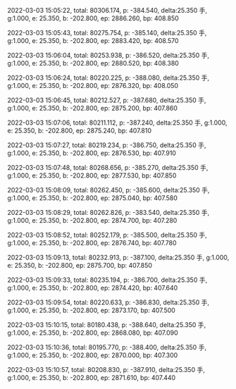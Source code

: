 2022-03-03 15:05:22, total: 80306.174, p: -384.540, delta:25.350 手, g:1.000, e: 25.350, b: -202.800, ep: 2886.260, bp: 408.850

2022-03-03 15:05:43, total: 80275.754, p: -385.140, delta:25.350 手, g:1.000, e: 25.350, b: -202.800, ep: 2883.420, bp: 408.570

2022-03-03 15:06:04, total: 80253.938, p: -386.520, delta:25.350 手, g:1.000, e: 25.350, b: -202.800, ep: 2880.520, bp: 408.380

2022-03-03 15:06:24, total: 80220.225, p: -388.080, delta:25.350 手, g:1.000, e: 25.350, b: -202.800, ep: 2876.320, bp: 408.050

2022-03-03 15:06:45, total: 80212.527, p: -387.680, delta:25.350 手, g:1.000, e: 25.350, b: -202.800, ep: 2875.200, bp: 407.860

2022-03-03 15:07:06, total: 80211.112, p: -387.240, delta:25.350 手, g:1.000, e: 25.350, b: -202.800, ep: 2875.240, bp: 407.810

2022-03-03 15:07:27, total: 80219.234, p: -386.750, delta:25.350 手, g:1.000, e: 25.350, b: -202.800, ep: 2876.530, bp: 407.910

2022-03-03 15:07:48, total: 80268.656, p: -385.270, delta:25.350 手, g:1.000, e: 25.350, b: -202.800, ep: 2877.530, bp: 407.850

2022-03-03 15:08:09, total: 80262.450, p: -385.600, delta:25.350 手, g:1.000, e: 25.350, b: -202.800, ep: 2875.040, bp: 407.580

2022-03-03 15:08:29, total: 80262.826, p: -383.540, delta:25.350 手, g:1.000, e: 25.350, b: -202.800, ep: 2874.700, bp: 407.280

2022-03-03 15:08:52, total: 80252.179, p: -385.500, delta:25.350 手, g:1.000, e: 25.350, b: -202.800, ep: 2876.740, bp: 407.780

2022-03-03 15:09:13, total: 80232.913, p: -387.100, delta:25.350 手, g:1.000, e: 25.350, b: -202.800, ep: 2875.700, bp: 407.850

2022-03-03 15:09:33, total: 80235.194, p: -386.700, delta:25.350 手, g:1.000, e: 25.350, b: -202.800, ep: 2874.420, bp: 407.640

2022-03-03 15:09:54, total: 80220.633, p: -386.830, delta:25.350 手, g:1.000, e: 25.350, b: -202.800, ep: 2873.170, bp: 407.500

2022-03-03 15:10:15, total: 80180.438, p: -388.640, delta:25.350 手, g:1.000, e: 25.350, b: -202.800, ep: 2868.080, bp: 407.090

2022-03-03 15:10:36, total: 80195.770, p: -388.400, delta:25.350 手, g:1.000, e: 25.350, b: -202.800, ep: 2870.000, bp: 407.300

2022-03-03 15:10:57, total: 80208.830, p: -387.910, delta:25.350 手, g:1.000, e: 25.350, b: -202.800, ep: 2871.610, bp: 407.440